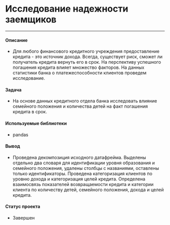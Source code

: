 # Исследование надежности заемщиков
---

#### Описание

 - Для любого финансового кредитного учреждения предоставление кредита - это источник дохода. Всегда, существует риск, сможет ли получатель кредита вернуть его в срок. На перспективу успешного погашения кредита влияет множество факторов. На данных статистики банка о платежеспособности клиентов проведем исследование.
 
#### Задача

 - На основе данных кредитного отдела банка исследовать влияние семейного положения и количества детей на факт погашения кредита в срок.

#### Используемые библиотеки

 - pandas
 
#### Вывод

 - Проведена декомпозиция исходного датафрейма. Выделены отдельно два словаря для идентификации уровня образования и семейного положения, удалены столбцы с названиями, оставлены только идентификаторы. Проведена категоризация клиентов по уровню дохода и категоризация целей кредита. Определена взаимосвязь показателей возвращаемости кредита и категории клиента по количеству детей, семейного положения, дохода и  целей кредита.
 
#### Статус проекта

 - Завершен
